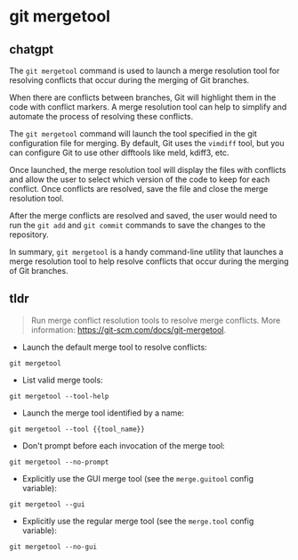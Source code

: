 # git mergetool 
## chatgpt 
The `git mergetool` command is used to launch a merge resolution tool for resolving conflicts that occur during the merging of Git branches. 

When there are conflicts between branches, Git will highlight them in the code with conflict markers. A merge resolution tool can help to simplify and automate the process of resolving these conflicts.

The `git mergetool` command will launch the tool specified in the git configuration file for merging. By default, Git uses the `vimdiff` tool, but you can configure Git to use other difftools like meld, kdiff3, etc.

Once launched, the merge resolution tool will display the files with conflicts and allow the user to select which version of the code to keep for each conflict. Once conflicts are resolved, save the file and close the merge resolution tool.

After the merge conflicts are resolved and saved, the user would need to run the `git add` and `git commit` commands to save the changes to the repository. 

In summary, `git mergetool` is a handy command-line utility that launches a merge resolution tool to help resolve conflicts that occur during the merging of Git branches. 

## tldr 
 
> Run merge conflict resolution tools to resolve merge conflicts.
> More information: <https://git-scm.com/docs/git-mergetool>.

- Launch the default merge tool to resolve conflicts:

`git mergetool`

- List valid merge tools:

`git mergetool --tool-help`

- Launch the merge tool identified by a name:

`git mergetool --tool {{tool_name}}`

- Don't prompt before each invocation of the merge tool:

`git mergetool --no-prompt`

- Explicitly use the GUI merge tool (see the `merge.guitool` config variable):

`git mergetool --gui`

- Explicitly use the regular merge tool (see the `merge.tool` config variable):

`git mergetool --no-gui`

